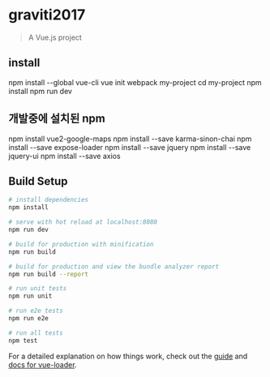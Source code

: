 # graviti2017

> A Vue.js project

## install
npm install --global vue-cli
vue init webpack my-project
cd my-project
npm install
npm run dev

## 개발중에 설치된 npm
npm install vue2-google-maps
npm install --save karma-sinon-chai
npm install --save expose-loader
npm install --save jquery
npm install --save jquery-ui
npm install --save axios

## Build Setup

``` bash
# install dependencies
npm install

# serve with hot reload at localhost:8080
npm run dev

# build for production with minification
npm run build

# build for production and view the bundle analyzer report
npm run build --report

# run unit tests
npm run unit

# run e2e tests
npm run e2e

# run all tests
npm test
```

For a detailed explanation on how things work, check out the [guide](http://vuejs-templates.github.io/webpack/) and [docs for vue-loader](http://vuejs.github.io/vue-loader).
